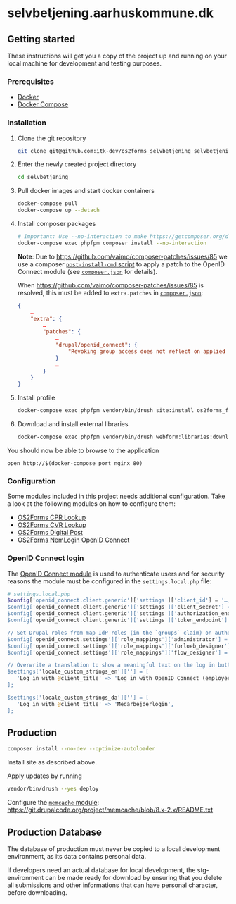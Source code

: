 # selvbetjening.aarhuskommune.dk

## Getting started

These instructions will get you a copy of the project up and running on your local machine for development and testing purposes.

### Prerequisites

* [Docker](https://www.docker.com/)
* [Docker Compose](https://docs.docker.com/compose/)

### Installation

1. Clone the git repository
   ```sh
   git clone git@github.com:itk-dev/os2forms_selvbetjening selvbetjening
   ```

2. Enter the newly created project directory
   ```sh
   cd selvbetjening
   ```

3. Pull docker images and start docker containers
   ```sh
   docker-compose pull
   docker-compose up --detach

4. Install composer packages
   ```sh
   # Important: Use --no-interaction to make https://getcomposer.org/doc/06-config.md#discard-changes have effect.
   docker-compose exec phpfpm composer install --no-interaction
   ```

   **Note**: Due to <https://github.com/vaimo/composer-patches/issues/85> we use
   a composer [`post-install-cmd`
   script](https://getcomposer.org/doc/articles/scripts.md#command-events) to
   apply a patch to the OpenID Connect module (see
   [`composer.json`](composer.json) for details).

   When <https://github.com/vaimo/composer-patches/issues/85> is resolved, this
   must be added to `extra.patches` in [`composer.json`](composer.json):

   ```json
   {
       …
       "extra": {
           …
           "patches": {
               …
               "drupal/openid_connect": {
                   "Revoking group access does not reflect on applied roles (https://www.drupal.org/project/openid_connect/issues/3224128)": "https://git.drupalcode.org/project/openid_connect/-/merge_requests/31.diff"
               }
               …
           }
       }
   }
   ```

5. Install profile
   ```sh
   docker-compose exec phpfpm vendor/bin/drush site:install os2forms_forloeb_profile --existing-config
   ```

6. Download and install external libraries
   ```sh
   docker-compose exec phpfpm vendor/bin/drush webform:libraries:download
   ```

You should now be able to browse to the application

```shell
open http://$(docker-compose port nginx 80)
```

### Configuration

Some modules included in this project needs additional configuration.
Take a look at the following modules on how to configure them:

* [OS2Forms CPR Lookup](https://github.com/itk-dev/os2forms_cpr_lookup)
* [OS2Forms CVR Lookup](https://github.com/itk-dev/os2forms_cvr_lookup)
* [OS2Forms Digital Post](https://github.com/itk-dev/os2forms_digital_post)
* [OS2Forms NemLogin OpenID Connect](https://github.com/itk-dev/os2forms_nemlogin_openid_connect)

### OpenID Connect login

The [OpenID Connect module](https://www.drupal.org/project/openid_connect) is
used to authenticate users and for security reasons the module must be
configured in the `settings.local.php` file:

```php
# settings.local.php
$config['openid_connect.client.generic']['settings']['client_id'] = '…; // Get this from your IdP provider
$config['openid_connect.client.generic']['settings']['client_secret'] = '…'; // Get this from your IdP provider
$config['openid_connect.client.generic']['settings']['authorization_endpoint'] = '…'; // Get this from your OpenID Connect Discovery endpoint
$config['openid_connect.client.generic']['settings']['token_endpoint'] = '…'; // Get this from your OpenID Connect Discovery endpoint

// Set Drupal roles from map IdP roles (in the `groups` claim) on authentication.
$config['openid_connect.settings']['role_mappings']['administrator'] = ['AD-administrator'];
$config['openid_connect.settings']['role_mappings']['forloeb_designer'] = ['GG-Rolle-Digitaleworkflows-forloebsdesigner-prod'];
$config['openid_connect.settings']['role_mappings']['flow_designer'] = ['GG-Rolle-Digitaleworkflows-flowdesigner-prod'];

// Overwrite a translation to show a meaningful text on the log in button.
$settings['locale_custom_strings_en'][''] = [
   'Log in with @client_title' => 'Log in with OpenID Connect (employee)',
];

$settings['locale_custom_strings_da'][''] = [
   'Log in with @client_title' => 'Medarbejderlogin',
];
```

## Production

```sh
composer install --no-dev --optimize-autoloader
```

Install site as described above.

Apply updates by running

```sh
vendor/bin/drush --yes deploy
```

Configure the [`memcache` module](https://www.drupal.org/project/memcache):
<https://git.drupalcode.org/project/memcache/blob/8.x-2.x/README.txt>


## Production Database
The database of production must never be copied to a local development environment, as its data contains personal data. 

If developers need an actual database for local development, the stg-environment can be made ready for download by ensuring that you delete all submissions and other informations that can have personal character, before downloading. 
